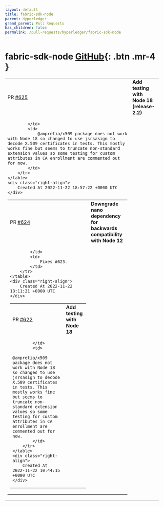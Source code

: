 ```yaml
---
layout: default
title: fabric-sdk-node
parent: Hyperledger
grand_parent: Pull Requests
has_children: false
permalink: /pull-requests/hyperledger/fabric-sdk-node
---
```


# fabric-sdk-node <span class="fs-3 right-align">[GitHub](https://github.com/hyperledger/fabric-sdk-node){: .btn .mr-4 }</span>


<div>
    <table>
        <tr>
            <td>
                PR <a href="https://github.com/hyperledger/fabric-sdk-node/pull/625" class=".btn">#625</a>
            </td>
            <td>
                <b>
                    Add testing with Node 18 (release-2.2)
                </b>
            </td>
        </tr>
        <tr>
            <td>
                
            </td>
            <td>
                @ampretia/x509 package does not work with Node 18 so changed to use jsrsasign to decode X.509 certificates in tests. This mostly works fine but seems to truncate non-standard extension values so some testing for custom attributes in CA enrollment are commented out for now.
            </td>
        </tr>
    </table>
    <div class="right-align">
        Created At 2022-11-22 18:57:22 +0000 UTC
    </div>
</div>

<div>
    <table>
        <tr>
            <td>
                PR <a href="https://github.com/hyperledger/fabric-sdk-node/pull/624" class=".btn">#624</a>
            </td>
            <td>
                <b>
                    Downgrade nano dependency for backwards compatibility with Node 12
                </b>
            </td>
        </tr>
        <tr>
            <td>
                
            </td>
            <td>
                Fixes #623.
            </td>
        </tr>
    </table>
    <div class="right-align">
        Created At 2022-11-22 13:11:21 +0000 UTC
    </div>
</div>

<div>
    <table>
        <tr>
            <td>
                PR <a href="https://github.com/hyperledger/fabric-sdk-node/pull/622" class=".btn">#622</a>
            </td>
            <td>
                <b>
                    Add testing with Node 18
                </b>
            </td>
        </tr>
        <tr>
            <td>
                
            </td>
            <td>
                @ampretia/x509 package does not work with Node 18 so changed to use jsrsasign to decode X.509 certificates in tests. This mostly works fine but seems to truncate non-standard extension values so some testing for custom attributes in CA enrollment are commented out for now.
            </td>
        </tr>
    </table>
    <div class="right-align">
        Created At 2022-11-22 10:44:15 +0000 UTC
    </div>
</div>

